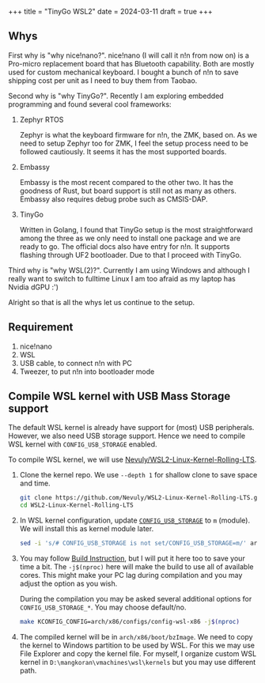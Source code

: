 +++
title = "TinyGo WSL2"
date = 2024-03-11
draft = true
+++

<!-- In this first blog I would like to write on how to program nice!nano using -->
<!-- TinyGo in WSL(2) environment. -->

## Whys

First why is "why nice!nano?". nice!nano (I will call it n!n from now on) is a
Pro-micro replacement board that has Bluetooth capability. Both are mostly used
for custom mechanical keyboard. I bought a bunch of n!n to save shipping cost
per unit as I need to buy them from Taobao.

Second why is "why TinyGo?". Recently I am exploring embedded programming and
found several cool frameworks:

1. Zephyr RTOS

   Zephyr is what the keyboard firmware for n!n, the ZMK, based on. As we need
   to setup Zephyr too for ZMK, I feel the setup process need to be followed
   cautiously. It seems it has the most supported boards.

2. Embassy

   Embassy is the most recent compared to the other two. It has the goodness of
   Rust, but board support is still not as many as others. Embassy also requires
   debug probe such as CMSIS-DAP.

3. TinyGo

   Written in Golang, I found that TinyGo setup is the most straightforward
   among the three as we only need to install one package and we are ready to
   go. The official docs also have entry for n!n. It supports flashing through
   UF2 bootloader. Due to that I proceed with TinyGo.

Third why is "why WSL(2)?". Currently I am using Windows and although I really
want to switch to fulltime Linux I am too afraid as my laptop has Nvidia dGPU
:')

Alright so that is all the whys let us continue to the setup.

## Requirement

1. nice!nano
2. WSL
3. USB cable, to connect n!n with PC
4. Tweezer, to put n!n into bootloader mode

## Compile WSL kernel with USB Mass Storage support

The default WSL kernel is already have support for (most) USB peripherals.
However, we also need USB storage support. Hence we need to compile WSL
kernel with `CONFIG_USB_STORAGE` enabled.

To compile WSL kernel, we will use
[Nevuly/WSL2-Linux-Kernel-Rolling-LTS](https://github.com/Nevuly/WSL2-Linux-Kernel-Rolling-LTS).

1. Clone the kernel repo. We use `--depth 1` for shallow clone to save space and time.

   ```bash
   git clone https://github.com/Nevuly/WSL2-Linux-Kernel-Rolling-LTS.git --depth 1
   cd WSL2-Linux-Kernel-Rolling-LTS
   ```

2. In WSL kernel configuration, update
   [`CONFIG_USB_STORAGE`](https://www.kernelconfig.io/config_usb_storage?q=&kernelversion=6.6.14&arch=x86)
   to `m` (module). We will install this as kernel module later.

   ```bash
   sed -i 's/# CONFIG_USB_STORAGE is not set/CONFIG_USB_STORAGE=m/' arch/x86/configs/config-wsl-x86
   ```

3. You may follow [Build
   Instruction](https://github.com/Nevuly/WSL2-Linux-Kernel-Rolling-LTS#build-instructions),
   but I will put it here too to save your time a bit. The `-j$(nproc)` here will
   make the build to use all of available cores. This might make your PC lag during
   compilation and you may adjust the option as you wish.

   During the compilation you may be asked several additional options for
   `CONFIG_USB_STORAGE_*`. You may choose default/no.

   ```bash
   make KCONFIG_CONFIG=arch/x86/configs/config-wsl-x86 -j$(nproc)
   ```

4. The compiled kernel will be in `arch/x86/boot/bzImage`. We need to copy the
   kernel to Windows partition to be used by WSL. For this we may use File
   Explorer and copy the kernel file. For myself, I organize custom WSL kernel
   in `D:\mangkoran\vmachines\wsl\kernels` but you may use different path.
